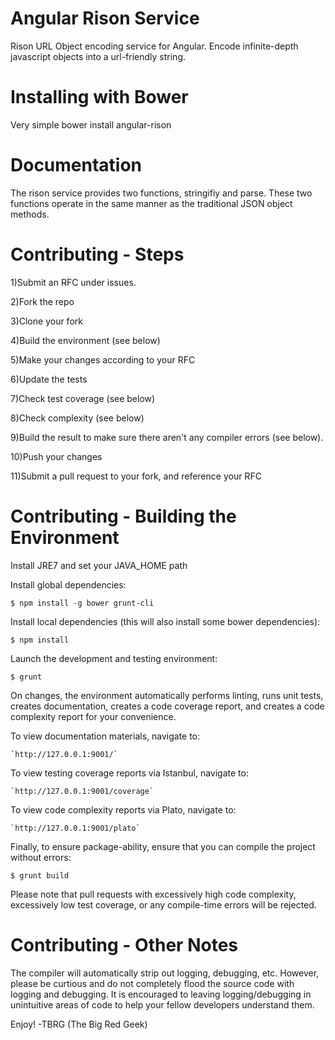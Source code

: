 Angular Rison Service
=====================

Rison URL Object encoding service for Angular.  Encode infinite-depth javascript objects into a url-friendly string.

Installing with Bower
=====================
Very simple
    bower install angular-rison


Documentation
=============
The rison service provides two functions, stringifiy and parse.  These two functions operate in the same manner as the traditional JSON object methods.


Contributing - Steps
====================

1)Submit an RFC under issues.

2)Fork the repo

3)Clone your fork

4)Build the environment (see below)

5)Make your changes according to your RFC

6)Update the tests 

7)Check test coverage (see below)

8)Check complexity (see below) 

9)Build the result to make sure there aren't any compiler errors (see below).

10)Push your changes

11)Submit a pull request to your fork, and reference your RFC


Contributing - Building the Environment
=======================================

Install JRE7 and set your JAVA_HOME path

Install global dependencies:
    
    $ npm install -g bower grunt-cli

Install local dependencies (this will also install some bower dependencies):
    
    $ npm install

Launch the development and testing environment:
    
    $ grunt

On changes, the environment automatically performs linting, runs unit tests, creates documentation, creates a code coverage report, and creates a code complexity report for your convenience.

To view documentation materials, navigate to:

    `http://127.0.0.1:9001/`

To view testing coverage reports via Istanbul, navigate to:

    `http://127.0.0.1:9001/coverage`

To view code complexity reports via Plato, navigate to:

    `http://127.0.0.1:9001/plato`

Finally, to ensure package-ability, ensure that you can compile the project without errors:

    $ grunt build


Please note that pull requests with excessively high code complexity, excessively low test coverage, or any compile-time errors will be rejected.


Contributing - Other Notes
==========================

The compiler will automatically strip out logging, debugging, etc.  However, please be curtious and do not completely flood the source code with logging and debugging.  It is encouraged to leaving logging/debugging in unintuitive areas of code to help your fellow developers understand them.

Enjoy!
-TBRG (The Big Red Geek)
